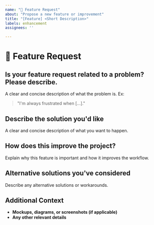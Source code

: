 ```yaml
---
name: "🚀 Feature Request"
about: "Propose a new feature or improvement"
title: "[Feature] <Short Description>"
labels: enhancement
assignees: ''

---
```


# 🚀 Feature Request

## **Is your feature request related to a problem? Please describe.**
A clear and concise description of what the problem is. Ex:
> "I'm always frustrated when [...]."

## **Describe the solution you'd like**
A clear and concise description of what you want to happen.

## **How does this improve the project?**
Explain why this feature is important and how it improves the workflow.

## **Alternative solutions you've considered**
Describe any alternative solutions or workarounds.

## **Additional Context**
- **Mockups, diagrams, or screenshots (if applicable)**
- **Any other relevant details**
